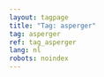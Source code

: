 ```yaml
---
layout: tagpage
title: "Tag: asperger"
tag: asperger
ref: tag_asperger
lang: nl
robots: noindex
---
```

